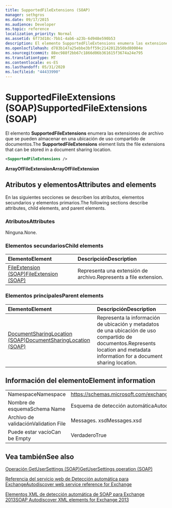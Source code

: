 ```yaml
---
title: SupportedFileExtensions (SOAP)
manager: sethgros
ms.date: 09/17/2015
ms.audience: Developer
ms.topic: reference
localization_priority: Normal
ms.assetid: 6f73d18c-7bb1-4ab6-a23b-6d948e590b53
description: El elemento SupportedFileExtensions enumera las extensiones de archivo que se pueden almacenar en una ubicación de uso compartido de documentos.
ms.openlocfilehash: d783b147a25ebbe3bff59c2142012b50bd80004e
ms.sourcegitcommit: 88ec988f2bb67c1866d06b361615f3674a24e795
ms.translationtype: MT
ms.contentlocale: es-ES
ms.lasthandoff: 05/31/2020
ms.locfileid: "44433990"
---
```

# <a name="supportedfileextensions-soap"></a><span data-ttu-id="d9104-103">SupportedFileExtensions (SOAP)</span><span class="sxs-lookup"><span data-stu-id="d9104-103">SupportedFileExtensions (SOAP)</span></span>

<span data-ttu-id="d9104-104">El elemento **SupportedFileExtensions** enumera las extensiones de archivo que se pueden almacenar en una ubicación de uso compartido de documentos.</span><span class="sxs-lookup"><span data-stu-id="d9104-104">The **SupportedFileExtensions** element lists the file extensions that can be stored in a document sharing location.</span></span> 
  
```XML
<SupportedFileExtensions /> 
```

 <span data-ttu-id="d9104-105">**ArrayOfFileExtension**</span><span class="sxs-lookup"><span data-stu-id="d9104-105">**ArrayOfFileExtension**</span></span>
## <a name="attributes-and-elements"></a><span data-ttu-id="d9104-106">Atributos y elementos</span><span class="sxs-lookup"><span data-stu-id="d9104-106">Attributes and elements</span></span>

<span data-ttu-id="d9104-107">En las siguientes secciones se describen los atributos, elementos secundarios y elementos primarios.</span><span class="sxs-lookup"><span data-stu-id="d9104-107">The following sections describe attributes, child elements, and parent elements.</span></span>
  
### <a name="attributes"></a><span data-ttu-id="d9104-108">Atributos</span><span class="sxs-lookup"><span data-stu-id="d9104-108">Attributes</span></span>

<span data-ttu-id="d9104-109">Ninguna.</span><span class="sxs-lookup"><span data-stu-id="d9104-109">None.</span></span>
  
### <a name="child-elements"></a><span data-ttu-id="d9104-110">Elementos secundarios</span><span class="sxs-lookup"><span data-stu-id="d9104-110">Child elements</span></span>

|<span data-ttu-id="d9104-111">**Elemento**</span><span class="sxs-lookup"><span data-stu-id="d9104-111">**Element**</span></span>|<span data-ttu-id="d9104-112">**Descripción**</span><span class="sxs-lookup"><span data-stu-id="d9104-112">**Description**</span></span>|
|:-----|:-----|
|[<span data-ttu-id="d9104-113">FileExtension (SOAP)</span><span class="sxs-lookup"><span data-stu-id="d9104-113">FileExtension (SOAP)</span></span>](fileextension-soap.md) <br/> |<span data-ttu-id="d9104-114">Representa una extensión de archivo.</span><span class="sxs-lookup"><span data-stu-id="d9104-114">Represents a file extension.</span></span>  <br/> |
   
### <a name="parent-elements"></a><span data-ttu-id="d9104-115">Elementos principales</span><span class="sxs-lookup"><span data-stu-id="d9104-115">Parent elements</span></span>

|<span data-ttu-id="d9104-116">**Elemento**</span><span class="sxs-lookup"><span data-stu-id="d9104-116">**Element**</span></span>|<span data-ttu-id="d9104-117">**Descripción**</span><span class="sxs-lookup"><span data-stu-id="d9104-117">**Description**</span></span>|
|:-----|:-----|
|[<span data-ttu-id="d9104-118">DocumentSharingLocation (SOAP)</span><span class="sxs-lookup"><span data-stu-id="d9104-118">DocumentSharingLocation (SOAP)</span></span>](documentsharinglocation-soap.md) <br/> |<span data-ttu-id="d9104-119">Representa la información de ubicación y metadatos de una ubicación de uso compartido de documentos.</span><span class="sxs-lookup"><span data-stu-id="d9104-119">Represents location and metadata information for a document sharing location.</span></span>  <br/> |
   
## <a name="element-information"></a><span data-ttu-id="d9104-120">Información del elemento</span><span class="sxs-lookup"><span data-stu-id="d9104-120">Element information</span></span>

|||
|:-----|:-----|
|<span data-ttu-id="d9104-121">Namespace</span><span class="sxs-lookup"><span data-stu-id="d9104-121">Namespace</span></span>  <br/> |https://schemas.microsoft.com/exchange/2010/Autodiscover  <br/> |
|<span data-ttu-id="d9104-122">Nombre de esquema</span><span class="sxs-lookup"><span data-stu-id="d9104-122">Schema Name</span></span>  <br/> |<span data-ttu-id="d9104-123">Esquema de detección automática</span><span class="sxs-lookup"><span data-stu-id="d9104-123">Autodiscover schema</span></span>  <br/> |
|<span data-ttu-id="d9104-124">Archivo de validación</span><span class="sxs-lookup"><span data-stu-id="d9104-124">Validation File</span></span>  <br/> |<span data-ttu-id="d9104-125">Messages. xsd</span><span class="sxs-lookup"><span data-stu-id="d9104-125">Messages.xsd</span></span>  <br/> |
|<span data-ttu-id="d9104-126">Puede estar vacío</span><span class="sxs-lookup"><span data-stu-id="d9104-126">Can be Empty</span></span>  <br/> |<span data-ttu-id="d9104-127">Verdadero</span><span class="sxs-lookup"><span data-stu-id="d9104-127">True</span></span>  <br/> |
   
## <a name="see-also"></a><span data-ttu-id="d9104-128">Vea también</span><span class="sxs-lookup"><span data-stu-id="d9104-128">See also</span></span>



[<span data-ttu-id="d9104-129">Operación GetUserSettings (SOAP)</span><span class="sxs-lookup"><span data-stu-id="d9104-129">GetUserSettings operation (SOAP)</span></span>](getusersettings-operation-soap.md)


[<span data-ttu-id="d9104-130">Referencia del servicio web de Detección automática para Exchange</span><span class="sxs-lookup"><span data-stu-id="d9104-130">Autodiscover web service reference for Exchange</span></span>](autodiscover-web-service-reference-for-exchange.md)
  
[<span data-ttu-id="d9104-131">Elementos XML de detección automática de SOAP para Exchange 2013</span><span class="sxs-lookup"><span data-stu-id="d9104-131">SOAP Autodiscover XML elements for Exchange 2013</span></span>](soap-autodiscover-xml-elements-for-exchange-2013.md)

